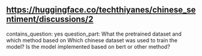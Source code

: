 ## https://huggingface.co/techthiyanes/chinese_sentiment/discussions/2

contains_question: yes
question_part: 
What the pretrained dataset and which method based on
Which chinese dataset was used to train the model? Is the model implemented based on bert or other method?
